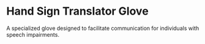 # Hand Sign Translator Glove
 A specialized glove designed to facilitate communication for individuals with speech impairments.
